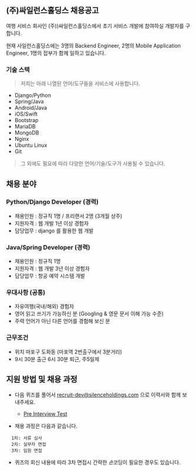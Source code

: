 ## (주)싸일런스홀딩스 채용공고

여행 서비스 회사인 (주))싸일런스홀딩스에서 초기 서비스 개발에 참여하실 개발자를 구합니다.

현재 사일런스홀딩스에는 3명의 Backend Engineer, 2명의 Mobile Application Engineer, 1명의 잡부가 함께 일하고 있습니다. 


### 기술 스택

> 저희는 아래 나열된 언어/도구들을 서비스에 사용합니다. 

- Django/Python
- Spring/Java
- Android/Java
- iOS/Swift
- Bootstrap
- MariaDB
- MongoDB
- Nginx
- Ubuntu Linux
- Git

> 그 외에도 필요에 따라 다양한 언어/기술/도구가 사용될 수 있습니다.
 

## 채용 분야


### Python/Django Developer (경력)

- 채용인원 : 정규직 1명 / 프리랜서 2명 (3개월 상주)
- 지원자격 : 웹 개발 1년 이상 경험자
- 담당업무 : django 를 활용한 웹 개발


### Java/Spring Developer (경력)

- 채용인원 : 정규직 1명
- 지원자격 : 웹 개발 3년 이상 경험자
- 담당업무 : 항공 예약 시스템 개발


### 우대사항 (공통)

- 자유여행(국내/해외) 경험자
- 영어 읽고 쓰기가 가능하신 분 (Googling & 영문 문서 이해 가능 수준)
- 주력 언어가 아닌 다른 언어를 경험해 보신 분


### 근무조건

- 위치 마포구 도화동 (마포역 2번출구에서 3분거리) 
- 9시 30분 출근 6시 30분 퇴근, 주5일제


## 지원 방법 및 채용 과정

- 다음 퀴즈를 풀어서 recruit-dev@silenceholdings.com 으로 이력서와 함께 보내주세요. 
  - [Pre Interview Test](QUIZ.md)


- 채용 과정은 다음과 같습니다.

```
  1차: 서류 심사 
  2차: 실무자 면접 
  3차: 임원 면접
```

- 퀴즈의 회신 내용에 따라 3차 면접시 간략한 *손*코딩이 필요한 경우도 있습니다.
